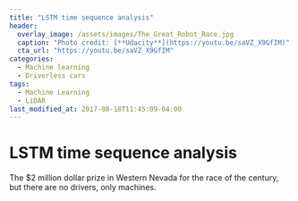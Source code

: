 ```yaml
---
title: "LSTM time sequence analysis"
header:
  overlay_image: /assets/images/The_Great_Robot_Race.jpg
  caption: "Photo credit: [**Udacity**](https://youtu.be/saVZ_X9GfIM)"
  cta_url: "https://youtu.be/saVZ_X9GfIM"
categories:
  - Machine learning
  - Driverless cars
tags:
  - Machine Learning
  - LiDAR
last_modified_at: 2017-08-18T11:45:09-04:00
---
```


# LSTM time sequence analysis

The $2 million dollar prize in Western Nevada for the race of the century, but there are no drivers, only machines.

